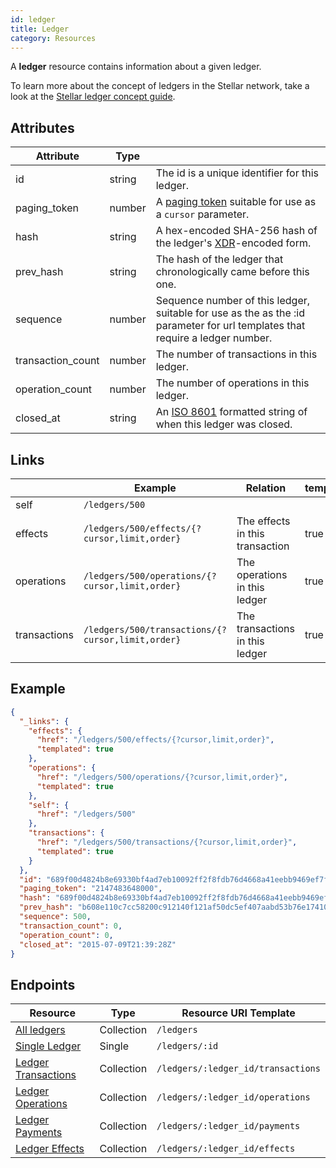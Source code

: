 ```yaml
---
id: ledger
title: Ledger
category: Resources
---
```


A **ledger** resource contains information about a given ledger. 

To learn more about the concept of ledgers in the Stellar network, take a look at the [Stellar ledger concept guide](https://stellar.org/developers/learn/concepts/ledger.html).

## Attributes
| Attribute         | Type   |                                                                                                                             |
|-------------------|--------|-----------------------------------------------------------------------------------------------------------------------------|
| id                | string | The id is a unique identifier for this ledger.                                                                               |
| paging_token      | number | A [paging token](./page.md) suitable for use as a `cursor` parameter.                                                                |
| hash              | string | A hex-encoded SHA-256 hash of the ledger's [XDR](../../learn/xdr.md)-encoded form.                                                                |
| prev_hash         | string | The hash of the ledger that chronologically came before this one.                                                            |
| sequence          | number | Sequence number of this ledger, suitable for use as the as the :id parameter for url templates that require a ledger number. |
| transaction_count | number | The number of transactions in this ledger.                                                                                   |
| operation_count   | number | The number of operations in this ledger.                                                                                     |
| closed_at         | string | An [ISO 8601](https://en.wikipedia.org/wiki/ISO_8601) formatted string of when this ledger was closed.                                                             |

## Links
|              | Example                                           | Relation                        | templated |
|--------------|---------------------------------------------------|---------------------------------|-----------|
| self         | `/ledgers/500`                                    |                                 |           |
| effects      | `/ledgers/500/effects/{?cursor,limit,order}`      | The effects in this transaction | true      |
| operations   | `/ledgers/500/operations/{?cursor,limit,order}`   | The operations in this ledger   | true      |
| transactions | `/ledgers/500/transactions/{?cursor,limit,order}` | The transactions in this ledger | true      |


## Example

```json
{
  "_links": {
    "effects": {
      "href": "/ledgers/500/effects/{?cursor,limit,order}",
      "templated": true
    },
    "operations": {
      "href": "/ledgers/500/operations/{?cursor,limit,order}",
      "templated": true
    },
    "self": {
      "href": "/ledgers/500"
    },
    "transactions": {
      "href": "/ledgers/500/transactions/{?cursor,limit,order}",
      "templated": true
    }
  },
  "id": "689f00d4824b8e69330bf4ad7eb10092ff2f8fdb76d4668a41eebb9469ef7f30",
  "paging_token": "2147483648000",
  "hash": "689f00d4824b8e69330bf4ad7eb10092ff2f8fdb76d4668a41eebb9469ef7f30",
  "prev_hash": "b608e110c7cc58200c912140f121af50dc5ef407aabd53b76e1741080aca1cf0",
  "sequence": 500,
  "transaction_count": 0,
  "operation_count": 0,
  "closed_at": "2015-07-09T21:39:28Z"
}
```

## Endpoints
| Resource                | Type       | Resource URI Template              |
|-------------------------|------------|------------------------------------|
| [All ledgers](../ledgers_all.md)         | Collection | `/ledgers`                         |
| [Single Ledger](../ledgers_single.md)       | Single     | `/ledgers/:id`                     |
| [Ledger Transactions](../ledger_transactions.md) | Collection | `/ledgers/:ledger_id/transactions` |
| [Ledger Operations](../ledgers_operations.md)   | Collection | `/ledgers/:ledger_id/operations`   |
| [Ledger Payments](../ledgers_payments.md)     | Collection | `/ledgers/:ledger_id/payments`     |
| [Ledger Effects](../ledgers_effects.md)      | Collection | `/ledgers/:ledger_id/effects`      |
